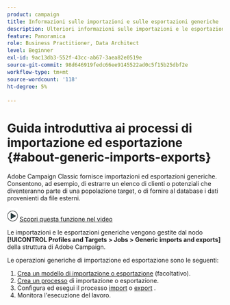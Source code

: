 ```yaml
---
product: campaign
title: Informazioni sulle importazioni e sulle esportazioni generiche
description: Ulteriori informazioni sulle importazioni e le esportazioni generiche.
feature: Panoramica
role: Business Practitioner, Data Architect
level: Beginner
exl-id: 9ac13db3-552f-43cc-ab67-3aea82e0519e
source-git-commit: 98d646919fedc66ee9145522ad0c5f15b25dbf2e
workflow-type: tm+mt
source-wordcount: '118'
ht-degree: 5%

---
```


# Guida introduttiva ai processi di importazione ed esportazione {#about-generic-imports-exports}

Adobe Campaign Classic fornisce importazioni ed esportazioni generiche. Consentono, ad esempio, di estrarre un elenco di clienti o potenziali che diventeranno parte di una popolazione target, o di fornire al database i dati provenienti da file esterni.

![](assets/do-not-localize/how-to-video.png) [Scopri questa funzione nel video](../../platform/using/exporting-and-importing-profiles.md#import-profiles-video)

Le importazioni e le esportazioni generiche vengono gestite dal nodo **[!UICONTROL Profiles and Targets > Jobs > Generic imports and exports]** della struttura di Adobe Campaign.

Le operazioni generiche di importazione ed esportazione sono le seguenti:

1. [Crea un modello di importazione o esportazione](../../platform/using/creating-import-export-templates.md)  (facoltativo).
1. [Crea un processo](../../platform/using/creating-import-export-jobs.md) di importazione o esportazione.
1. Configura ed esegui il processo [import](../../platform/using/executing-import-jobs.md) o [export](../../platform/using/executing-export-jobs.md) .
1. [](../../platform/using/monitoring-jobs-execution.md) Monitora l&#39;esecuzione del lavoro.
